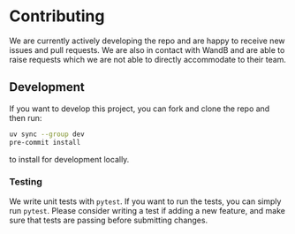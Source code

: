 # Contributing 
We are currently actively developing the repo and are happy to receive new issues and pull requests. We are also in contact with WandB and are able to raise requests which we are not able to directly accommodate to their team.

## Development

If you want to develop this project, you can fork and clone the repo and then run:

```bash
uv sync --group dev
pre-commit install
```

to install for development locally.

### Testing

We write unit tests with `pytest`. If you want to run the tests, you can simply run `pytest`. Please consider writing a test if adding a new feature, and make sure that tests are passing before submitting changes.
